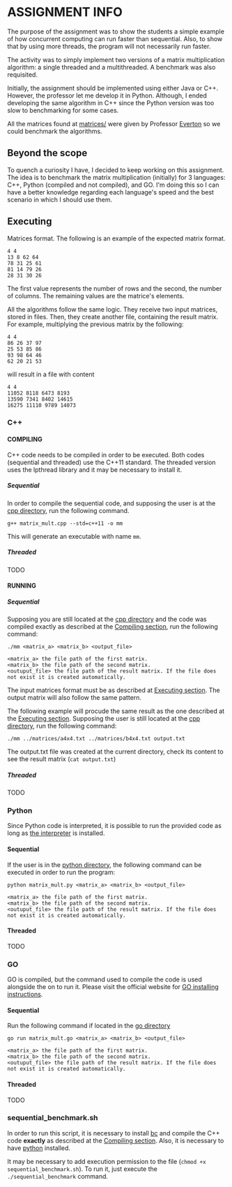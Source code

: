 # ASSIGNMENT INFO

The purpose of the assignment was to show the students a simple example of how concurrent computing can run faster than sequential. Also, to show that by using more threads, the program will not necessarily run faster.

The activity was to simply implement two versions of a matrix multiplication algorithm: a single threaded and a multithreaded. A benchmark was also requisited.

Initially, the assignment should be implemented using either Java or C++. However, the professor let me develop it in Python. Although, I ended developing the same algorithm in C++ since the Python version was too slow to benchmarking for some cases.

All the matrices found at [matrices/](matrices/) were given by Professor [Everton](http://www.dimap.ufrn.br/~everton/?lang=en) so we could benchmark the algorithms.

## Beyond the scope
To quench a curiosity I have, I decided to keep working on this assignment. The idea is to benchmark the matrix multiplication (initially) for 3 languages: C++, Python (compiled and not compiled), and GO. I'm doing this so I can have a better knowledge regarding each language's speed and the best scenario in which I should use them.

## Executing
Matrices format. The following is an example of the expected matrix format.
```
4 4
13 8 62 64 
78 31 25 61 
81 14 79 26 
28 31 30 26 
```
The first value represents the number of rows and the second, the number of columns. The remaining values are the matrice's elements.

All the algorithms follow the same logic. They receive two input matrices, stored in files. Then, they create another file, containing the result matrix. For example, multiplying the previous matrix by the following:

```
4 4
86 26 37 97 
25 53 85 86 
93 98 64 46 
62 20 21 53
```
will result in a file with content
```
4 4
11052 8118 6473 8193
13590 7341 8402 14615
16275 11110 9789 14073
```

### C++

#### COMPILING
C++ code needs to be compiled in order to be executed. Both codes (sequential and threaded) use the C++11 standard. The threaded version uses the lpthread library and it may be necessary to install it.
##### Sequential
In order to compile the sequential code, and supposing the user is at the [cpp directory](cpp/), run the following command.
```
g++ matrix_mult.cpp --std=c++11 -o mm
```
This will generate an executable with name `mm`.
##### Threaded
TODO

#### RUNNING

##### Sequential
Supposing you are still located at the [cpp directory](cpp/) and the code was compiled exactly as described at the [Compiling section](#compiling), run the following command:
```
./mm <matrix_a> <matrix_b> <output_file>

<matrix_a> the file path of the first matrix.
<matrix_b> the file path of the second matrix.
<outuput_file> the file path of the result matrix. If the file does not exist it is created automatically.
```
The input matrices format must be as described at [Executing section](#executing). The output matrix will also follow the same pattern.

The following example will procude the same result as the one described at the [Executing section](#executing). Supposing the user is still located at the [cpp directory](cpp/), run the following command:
```
./mm ../matrices/a4x4.txt ../matrices/b4x4.txt output.txt 
```
The output.txt file was created at the current directory, check its content to see the result matrix \(`cat output.txt`\)
##### Threaded
TODO

### Python
Since Python code is interpreted, it is possible to run the provided code as long as [the interpreter](https://www.python.org/downloads/) is installed.

#### Sequential
If the user is in the [python directory](python/), the following command can be executed in order to run the program:
```
python matrix_mult.py <matrix_a> <matrix_b> <output_file>

<matrix_a> the file path of the first matrix.
<matrix_b> the file path of the second matrix.
<outuput_file> the file path of the result matrix. If the file does not exist it is created automatically.
```

#### Threaded
TODO

### GO
GO is compiled, but the command used to compile the code is used alongside the on to run it. Please visit the official website for [GO installing instructions](https://golang.org/doc/install).
#### Sequential
Run the following command if located in the [go directory](go/)
```
go run matrix_mult.go <matrix_a> <matrix_b> <output_file>

<matrix_a> the file path of the first matrix.
<matrix_b> the file path of the second matrix.
<outuput_file> the file path of the result matrix. If the file does not exist it is created automatically.
```
#### Threaded
TODO


### sequential\_benchmark.sh

In order to run this script, it is necessary to install [bc](https://www.gnu.org/software/bc/manual/html_mono/bc.html) and compile the C++ code **exactly** as described at the [Compiling section](#compiling). Also, it is necessary to have [python](https://www.python.org/downloads/) installed.

It may be necessary to add execution permission to the file \(`chmod +x sequential_benchmark.sh`\). To run it, just execute the `./sequential_benchmark` command. 
